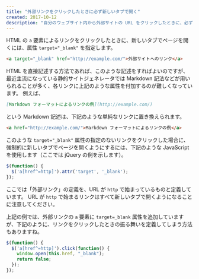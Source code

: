 ```yaml
---
title: "外部リンクをクリックしたときに必ず新しいタブで開く"
created: 2017-10-12
description: "自分のウェブサイト内から外部サイトの URL をクリックしたときに、必ず新しいタブでページを開くようにする方法です。"
---
```


HTML の `a` 要素によるリンクをクリックしたときに、新しいタブでページを開くには、属性 `target="_blank"` を指定します。

~~~ html
<a target="_blank" href="http://example.com/">外部サイトへのリンク</a>
~~~

HTML を直接記述する方法であれば、このような記述をすればよいのですが、最近主流になっている静的サイトジェネレータでは Markdown 記法などが用いられることが多く、各リンクに上記のような属性を付加するのが難しくなっています。
例えば、

~~~ md
[Markdown フォーマットによるリンクの例](http://example.com/)
~~~

という Markdown 記述は、下記のような単純なリンクに置き換えられます。

~~~ html
<a href="http://example.com/">Markdown フォーマットによるリンクの例</a>
~~~

このような `target="_blank"` 属性の指定のないリンクをクリックした場合に、強制的に新しいタブでページを開くようにするには、下記のような JavaScript を使用します（ここでは jQuery の例を示します）。

~~~ javascript
$(function() {
  $('a[href^=http]').attr('target', '_blank');
});
~~~

<div class="note">
ここでは「外部リンク」の定義を、URL が <code>http</code> で始まっているものと定義しています。
URL が <code>http</code> で始まるリンクはすべて新しいタブで開くようになることに注意してください。
</div>

上記の例では、外部リンクの `a` 要素に `target=_blank` 属性を追加していますが、下記のように、リンクをクリックしたときの振る舞いを定義してしまう方法もありますね。

~~~ javascript
$(function() {
  $('a[href^=http]').click(function() {
    window.open(this.href, "_blank");
    return false;
  });
});
~~~

